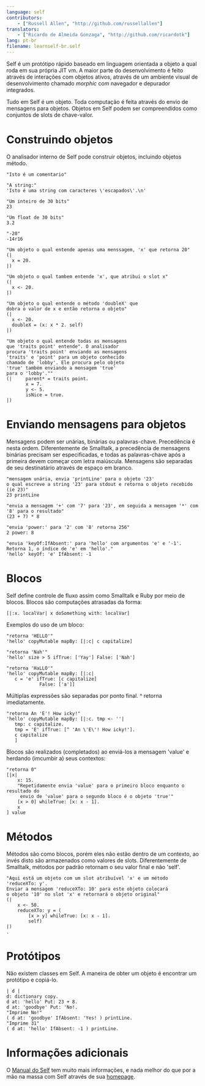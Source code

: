 ```yaml
---
language: self
contributors:
    - ["Russell Allen", "http://github.com/russellallen"]
translators:
    - ["Ricardo de Almeida Gonzaga", "http://github.com/ricardotk"]
lang: pt-br
filename: learnself-br.self
---
```


Self é um protótipo rápido baseado em linguagem orientada a objeto a qual roda em sua própria JIT vm. A maior parte do desenvolvimento é feito através de interações com objetos ativos, através de um ambiente visual de desenvolvimento chamado *morphic* com navegador e depurador integrados.

Tudo em Self é um objeto. Toda computação é feita através do envio de mensagens para objetos. Objetos em Self podem ser compreendidos como conjuntos de slots de chave-valor.

# Construindo objetos

O analisador interno de Self pode construir objetos, incluindo objetos método.

```
"Isto é um comentario"

"A string:"
'Isto é uma string com caracteres \'escapados\'.\n'

"Um inteiro de 30 bits"
23

"Um float de 30 bits"
3.2

"-20"
-14r16

"Um objeto o qual entende apenas uma menssagem, 'x' que retorna 20"
(|
  x = 20.
|)

"Um objeto o qual tambem entende 'x', que atribui o slot x"
(|
  x <- 20.
|)

"Um objeto o qual entende o método 'doubleX' que 
dobra o valor de x e então retorna o objeto"
(|
  x <- 20.
  doubleX = (x: x * 2. self)
|)

"Um objeto o qual entende todas as mensagens 
que 'traits point' entende". O analisador  
procura 'traits point' enviando as mensagens 
'traits' e 'point' para um objeto conhecido
chamado de 'lobby'. Ele procura pelo objeto
'true' também enviando a mensagem 'true'
para o 'lobby'."" 
(|     parent* = traits point.
       x = 7.
       y <- 5.
       isNice = true.
|)
```

# Enviando mensagens para objetos

Mensagens podem ser unárias, binárias ou palavras-chave. Precedência é nesta ordem. Diferentemente de Smalltalk, a precedência de mensagens binárias precisam ser especificadas, e todas as palavras-chave após a primeira devem começar com letra maiúscula. Mensagens são separadas de seu destinatário através de espaço em branco.

```
"mensagem unária, envia 'printLine' para o objeto '23' 
o qual escreve a string '23' para stdout e retorna o objeto recebido (ie 23)"
23 printLine

"envia a mensagem '+' com '7' para '23', em seguida a mensagem '*' com '8' para o resultado"
(23 + 7) * 8 

"envia 'power:' para '2' com '8' retorna 256"
2 power: 8 

"envia 'keyOf:IfAbsent:' para 'hello' com argumentos 'e' e '-1'. 
Retorna 1, o índice de 'e' em 'hello'."
'hello' keyOf: 'e' IfAbsent: -1 
```

# Blocos

Self define controle de fluxo assim como Smalltalk e Ruby por meio de blocos. Blocos são computações atrasadas da forma:

```
[|:x. localVar| x doSomething with: localVar]
```

Exemplos do uso de um bloco:

```
"retorna 'HELLO'"
'hello' copyMutable mapBy: [|:c| c capitalize] 

"retorna 'Nah'"
'hello' size > 5 ifTrue: ['Yay'] False: ['Nah'] 

"retorna 'HaLLO'"
'hello' copyMutable mapBy: [|:c| 
   c = 'e' ifTrue: [c capitalize]
            False: ['a']]
```

Múltiplas expressões são separadas por ponto final. ^ retorna imediatamente.

```
"retorna An 'E'! How icky!"
'hello' copyMutable mapBy: [|:c. tmp <- ''| 
   tmp: c capitalize.
   tmp = 'E' ifTrue: [^ 'An \'E\'! How icky!'].
   c capitalize
   ]
```

Blocos são realizados (completados) ao enviá-los a mensagem 'value' e herdando (imcumbir a) seus contextos:
```
"retorna 0"
[|x|
    x: 15.
    "Repetidamente envia 'value' para o primeiro bloco enquanto o resultado do
     envio de 'value' para o segundo bloco é o objeto 'true'"
    [x > 0] whileTrue: [x: x - 1]. 
    x
] value
```

# Métodos

Métodos são como blocos, porém eles não estão dentro de um contexto, ao invés disto são armazenados como valores de slots. Diferentemente de Smalltalk, métodos por padrão retornam o seu valor final e não 'self'.

```
"Aqui está um objeto com um slot atribuível 'x' e um método 'reduceXTo: y'.
Enviar a mensagem 'reduceXTo: 10' para este objeto colocará 
o objeto '10' no slot 'x' e retornará o objeto original"
(| 
    x <- 50.
    reduceXTo: y = (
        [x > y] whileTrue: [x: x - 1]. 
        self)
|)
.
```

# Protótipos

Não existem classes em Self. A maneira de obter um objeto é encontrar um protótipo e copiá-lo.

```
| d |
d: dictionary copy.
d at: 'hello' Put: 23 + 8.
d at: 'goodbye' Put: 'No!.
"Imprime No!"
( d at: 'goodbye' IfAbsent: 'Yes! ) printLine.
"Imprime 31"
( d at: 'hello' IfAbsent: -1 ) printLine.
```

# Informações adicionais

O [Manual do Self](http://handbook.selflanguage.org) tem muito mais informações, e nada melhor do que por a mão na massa com Self através de sua [homepage](http://www.selflanguage.org).

